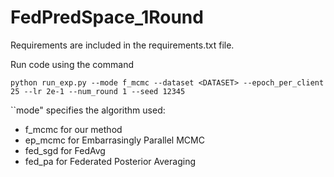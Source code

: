 # FedPredSpace_1Round

Requirements are included in the requirements.txt file.

Run code using the command

```
python run_exp.py --mode f_mcmc --dataset <DATASET> --epoch_per_client 25 --lr 2e-1 --num_round 1 --seed 12345
```

``mode" specifies the algorithm used:
- f_mcmc for our method
- ep_mcmc for Embarrasingly Parallel MCMC
- fed_sgd for FedAvg
- fed_pa for Federated Posterior Averaging
